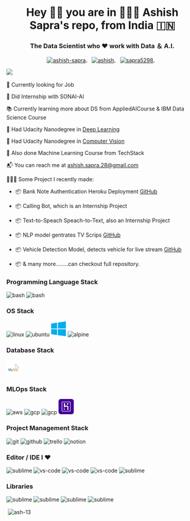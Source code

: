 <h1 align="center">Hey 👋🏻 you are in 👨🏻‍💻 Ashish Sapra's repo, from India 🇮🇳</h1>
<h3 align="center">The Data Scientist who ♥ work with Data ＆ A.I.</h3>

<p align="center">

<a href="https://linkedin.com/in/ashish-sapra" target="blank">
<img align="center" src="https://cdn.jsdelivr.net/npm/simple-icons@3/icons/linkedin.svg" alt="ashish-sapra" width="22px" />
</a>
&nbsp;&nbsp;

<a href="https://stackoverflow.com/users/15447251/ashish" target="blank">
  <img align="center" src="https://cdn.jsdelivr.net/npm/simple-icons@3/icons/stackoverflow.svg" alt="ashish" width="22px" />
</a>
&nbsp;&nbsp;

<a href="https://www.instagram.com/sapra5298/" target="blank">
  <img align="center" src="https://cdn.jsdelivr.net/npm/simple-icons@3/icons/instagram.svg" alt="sapra5298" width="22px" />
</a>
&nbsp;&nbsp;

![](https://komarev.com/ghpvc/?username=ash-13&style=flat-square&color=blue)

🔎 Currently looking for Job

🏁 Did Internship with SONAI-AI

📚 Currently learning more about DS from AppliedAICourse & IBM Data Science Course

📜 Had Udacity Nanodegree in [Deep Learning](https://graduation.udacity.com/confirm/NH2RQCK)

📜 Had Udacity Nanodegree in [Computer Vision](https://graduation.udacity.com/confirm/5TKEUZJD)

🧭 Also done Machine Learning Course from TechStack

📬 You can reach me at ashish.sapra.28@gmail.com

👨🏻‍💻 Some Project I recently made:

* 📦 Bank Note Authentication Heroku Deployment [GitHub](https://github.com/ash-13/bank_note_authentication_heroku)

* 📦 Calling Bot, which is an Internship Project

* 📦 Text-to-Speach Speach-to-Text, also an Internship Project

* 📦 NLP model gentrates TV Scrips [GitHub](https://github.com/ash-13/Genrate_TV_script)

* 📦 Vehicle Detection Model, detects vehicle for live stream [GitHub](https://github.com/ash-13/vehicle_detection)

*  📦 & many more........can checkout full repository.

### Programming Language Stack

<p align="left"><img src="https://www.vectorlogo.zone/logos/gnu_bash/gnu_bash-icon.svg" alt="bash" title="bash" title="bash" width="40" height="40"/>

<img src="https://www.vectorlogo.zone/logos/python/python-icon.svg" alt="bash" title="bash" title="bash" width="40" height="40"/> 

### OS Stack
<p align="left"><img src="https://brandlogos.net/wp-content/uploads/2020/03/Linux-logo.png" alt="linux" title="linux" width="40" height="40"/> 

<img src="https://www.vectorlogo.zone/logos/ubuntu/ubuntu-icon.svg" alt="ubuntu" title="ubuntu" width="40" height="40"/>  

<img src="https://raw.githubusercontent.com/devicons/devicon/master/icons/windows8/windows8-original.svg" alt="alpine" title="alpine" width="40" height="40"/> 

<img src="https://raw.githubusercontent.com/detain/svg-logos/master/svg/apple1.svg" alt="alpine" title="alpine" width="40" height="40"/> 

### Database Stack
<p align="left"><img src="https://raw.githubusercontent.com/github/explore/80688e429a7d4ef2fca1e82350fe8e3517d3494d/topics/mysql/mysql.png" alt="mysql" title="mysql" width="40" height="40"/></p>

### MLOps Stack 
<p align="left"><img src="https://www.vectorlogo.zone/logos/amazon_aws/amazon_aws-icon.svg" alt="aws" title="aws" width="40" height="40"/> 

<img src="https://www.vectorlogo.zone/logos/google_cloud/google_cloud-icon.svg" alt="gcp" title="gcp" width="40" height="40"/>  

<img src="https://raw.githubusercontent.com/jaywcjlove/logo/master/img/docker.svg" alt="gcp" title="gcp" width="40" height="40"/>  

<img src="https://raw.githubusercontent.com/edent/SuperTinyIcons/master/images/svg/heroku.svg" alt="heroku" title="heroku" width="40" height="40"/>  


### Project Management Stack
<p align="left"><img src="https://www.vectorlogo.zone/logos/git-scm/git-scm-icon.svg" alt="git" title="git" width="40" height="40"/>  

<img src="https://www.vectorlogo.zone/logos/github/github-icon.svg" alt="github" title="github" width="40" height="40"/>  

<img src="https://www.vectorlogo.zone/logos/trello/trello-icon.svg" alt="trello" title="trello" width="40" height="40"/>

<img src="https://raw.githubusercontent.com/simple-icons/simple-icons/master/icons/notion.svg" alt="notion" title="trello" width="40" height="40"/>

### Editor / IDE I ♥
<p align="left"><img src="https://cdn.worldvectorlogo.com/logos/sublime-text.svg" alt="sublime" title="sublime" width="40" height="40"/> 

<img src="https://raw.githubusercontent.com/gilbarbara/logos/master/logos/visual-studio-code.svg" alt="vs-code" title="vs-code" width="40" height="40"/> 

<img src="https://raw.githubusercontent.com/simple-icons/simple-icons/master/icons/anaconda.svg" alt="vs-code" title="vs-code" width="40" height="40"/> 

<img src="https://upload.wikimedia.org/wikipedia/commons/3/38/Jupyter_logo.svg" alt="vs-code" title="vs-code" width="40" height="40"/>

<img src="https://upload.wikimedia.org/wikipedia/commons/7/7e/Spyder_logo.svg" alt="sublime" title="sublime" width="40" height="40"/> 

### Libraries

<p align="left"><img src="https://www.vectorlogo.zone/logos/pytorch/pytorch-icon.svg" alt="sublime" title="sublime" width="40" height="40"/> 

<img src="https://upload.wikimedia.org/wikipedia/commons/2/2d/Tensorflow_logo.svg" alt="sublime" title="sublime" width="40" height="40"/> 

<img src="https://raw.githubusercontent.com/gilbarbara/logos/master/logos/opencv.svg" alt="sublime" title="sublime" width="40" height="40"/>

<img src="https://raw.githubusercontent.com/valohai/ml-logos/master/keras.svg" alt="sublime" title="sublime" width="40" height="40"/>

<p>&nbsp;<img align="center" src="https://github-readme-stats.vercel.app/api?username=ash-13&show_icons=true&hide=stars,issues" alt="ash-13" /></p>